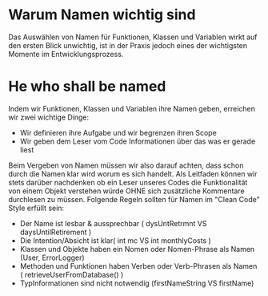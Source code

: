 # Warum Namen wichtig sind
Das Auswählen von Namen für Funktionen, Klassen und Variablen wirkt auf den ersten Blick unwichtig, ist in der Praxis jedoch eines der wichtigsten Momente im Entwicklungsprozess.

# He who shall be named
Indem wir Funktionen, Klassen und Variablen ihre Namen geben, erreichen wir zwei wichtige Dinge:

* Wir definieren ihre Aufgabe und wir begrenzen ihren Scope
* Wir geben dem Leser vom Code Informationen über das was er gerade liest

Beim Vergeben von Namen müssen wir also darauf achten, dass schon durch die Namen klar wird worum es sich handelt. Als Leitfaden können wir stets darüber nachdenken ob ein Leser unseres Codes die Funktionalität von einem Objekt verstehen würde OHNE sich zusätzliche Kommentare durchlesen zu müssen.
Folgende Regeln sollten für Namen im "Clean Code" Style erfüllt sein:

* Der Name ist lesbar & aussprechbar ( dysUntRetrmnt VS daysUntilRetirement )
* Die Intention/Absicht ist klar( int mc VS int monthlyCosts )
* Klassen und Objekte haben ein Nomen oder Nomen-Phrase als Namen (User, ErrorLogger)
* Methoden und Funktionen haben Verben oder Verb-Phrasen als Namen ( retrieveUserFromDatabase() )
* TypInformationen sind nicht notwendig (firstNameString VS firstName)
